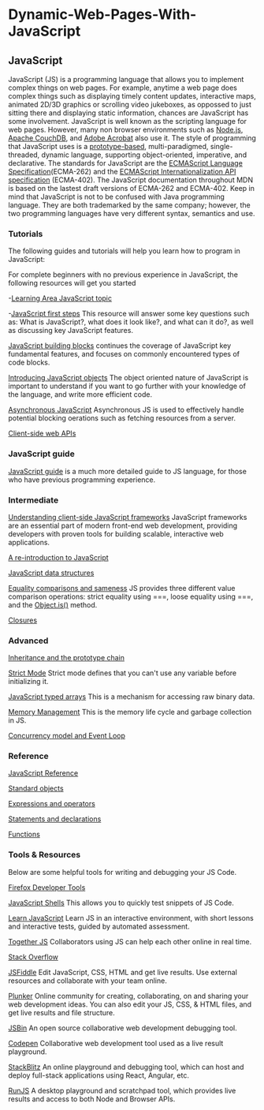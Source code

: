 # Dynamic-Web-Pages-With-JavaScript

## JavaScript

JavaScript (JS) is a programming language that allows you to implement complex things on web pages. For example, anytime a web page does complex things such as displaying timely content updates, interactive maps, animated 2D/3D graphics or scrolling video jukeboxes, as oppossed to just sitting there and displaying static information, chances are JavaScript has some involvement. JavaScript is well known as the scripting language for web pages. However, many non browser environments such as [Node.js](https://developer.mozilla.org/en-US/docs/Glossary/Node.js), [Apache CouchDB](https://couchdb.apache.org), and [Adobe Acrobat](https://opensource.adobe.com/dc-acrobat-sdk-docs/acrobatsdk/) also use it. The style of programming that JavaScript uses is a [prototype-based](https://developer.mozilla.org/en-US/docs/Glossary/Prototype-based_programming), multi-paradigmed, single-threaded, dynamic language, supporting object-oriented, imperative, and declarative. The standards for JavaScript are the [ECMAScript Language Specification](https://tc39.es/ecma262/)(ECMA-262) and the [ECMAScript Internationalization API specification](https://tc39.es/ecma402/) (ECMA-402). The JavaScript documentation throughout MDN is based on the lastest draft versions of ECMA-262 and ECMA-402. Keep in mind that JavaScript is not to be confused with Java programming language. They are both trademarked by the same company; however, the two programming languages have very different syntax, semantics and use.  

### Tutorials

The following guides and tutorials will help you learn how to program in JavaScript:

For complete beginners with no previous experience in JavaScript, the following resources will get you started

-[Learning Area JavaScript topic](https://developer.mozilla.org/en-US/docs/Learn/JavaScript)

-[JavaScript first steps](https://developer.mozilla.org/en-US/docs/Learn/JavaScript/First_steps) This resource will answer some key questions such as: What is JavaScript?, what does it look like?, and what can it do?, as well as discussing key JavaScript features.

[JavaScript building blocks](https://developer.mozilla.org/en-US/docs/Learn/JavaScript/Building_blocks) continues the coverage of JavaScript key fundamental features, and focuses on commonly encountered types of code blocks.

[Introducing JavaScript objects](https://developer.mozilla.org/en-US/docs/Learn/JavaScript/Objects) The object oriented nature of JavaScript is important to understand if you want to go further with your knowledge of the language, and write more efficient code.

[Asynchronous JavaScript](https://developer.mozilla.org/en-US/docs/Learn/JavaScript/Asynchronous) Asynchronous JS is used to effectively handle potential blocking oerations such as fetching resources from a server. 

[Client-side web APIs](https://developer.mozilla.org/en-US/docs/Learn/JavaScript/Client-side_web_APIs) 

### JavaScript guide

[JavaScript guide](https://developer.mozilla.org/en-US/docs/Web/JavaScript/Guide) is a much more detailed guide to JS language, for those who have previous programming experience.

### Intermediate

[Understanding client-side JavaScript frameworks](https://developer.mozilla.org/en-US/docs/Learn/Tools_and_testing/Client-side_JavaScript_frameworks) JavaScript frameworks are an essential part of modern front-end web development, providing developers with proven tools for building scalable, interactive web applications. 

[A re-introduction to JavaScript](https://developer.mozilla.org/en-US/docs/Web/JavaScript/A_re-introduction_to_JavaScript)

[JavaScript data structures](https://developer.mozilla.org/en-US/docs/Web/JavaScript/Data_structures)

[Equality comparisons and sameness](https://developer.mozilla.org/en-US/docs/Web/JavaScript/Equality_comparisons_and_sameness) JS provides three different value comparison operations: strict equality using ===, loose equality using ===, and the [Object.is()](https://developer.mozilla.org/en-US/docs/Web/JavaScript/Reference/Global_Objects/Object/is) method.

[Closures](https://developer.mozilla.org/en-US/docs/Web/JavaScript/Closures) 

### Advanced

[Inheritance and the prototype chain](https://developer.mozilla.org/en-US/docs/Web/JavaScript/Inheritance_and_the_prototype_chain) 

[Strict Mode](https://developer.mozilla.org/en-US/docs/Web/JavaScript/Reference/Strict_mode) Strict mode defines that you can't use any variable before initializing it.

[JavaScript typed arrays](https://developer.mozilla.org/en-US/docs/Web/JavaScript/Typed_arrays) This is a mechanism for accessing raw binary data.

[Memory Management](https://developer.mozilla.org/en-US/docs/Web/JavaScript/Memory_Management) This is the memory life cycle and garbage collection in JS.

[Concurrency model and Event Loop](https://developer.mozilla.org/en-US/docs/Web/JavaScript/EventLoop) 

### Reference

[JavaScript Reference](https://developer.mozilla.org/en-US/docs/Web/JavaScript/Reference)

[Standard objects](https://developer.mozilla.org/en-US/docs/Web/JavaScript/Reference/Global_Objects)

[Expressions and operators](https://developer.mozilla.org/en-US/docs/Web/JavaScript/Reference/Operators)

[Statements and declarations](https://developer.mozilla.org/en-US/docs/Web/JavaScript/Reference/Statements)

[Functions](https://developer.mozilla.org/en-US/docs/Web/JavaScript/Reference/Functions)

### Tools & Resources

Below are some helpful tools for writing and debugging your JS Code.

[Firefox Developer Tools](https://developer.mozilla.org/en-US/docs/Tools)

[JavaScript Shells](https://developer.mozilla.org/en-US/docs/Web/JavaScript/Shells) This allows you to quickly test snippets of JS Code.

[Learn JavaScript](https://learnjavascript.online) Learn JS in an interactive environment, with short lessons and interactive tests, guided by automated assessment. 

[Together JS](https://togetherjs.com) Collaborators using JS can help each other online in real time.

[Stack Overflow](https://stackoverflow.com/questions/tagged/javascript)

[JSFiddle](https://jsfiddle.net) Edit JavaScript, CSS, HTML and get live results. Use external resources and collaborate with your team online. 

[Plunker](https://plnkr.co) Online community for creating, collaborating, on and sharing your web development ideas. You can also edit your JS, CSS, & HTML files, and get live results and file structure. 

[JSBin](https://jsbin.com/?html,output) An open source collaborative web development debugging tool.

[Codepen](https://codepen.io) Collaborative web development tool used as a live result playground.

[StackBlitz](https://stackblitz.com) An online playground and debugging tool, which can host and deploy full-stack applications using React, Angular, etc.

[RunJS](https://runjs.app) A desktop playground and scratchpad tool, which provides live results and access to both Node and Browser APIs.
